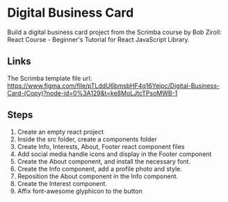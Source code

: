 # Digital Business Card

Build a digital business card project from the Scrimba course by Bob Ziroll: React Course - Beginner's Tutorial for React JavaScript Library.

## Links

The Scrimba template file url: https://www.figma.com/file/pTLddU6bmsbHF4q16Yejpc/Digital-Business-Card-(Copy)?node-id=0%3A129&t=ke8MoLJtcTPsoMWB-1

## Steps
1. Create an empty react project
2. Inside the src folder, create a components folder
3. Create Info, Interests, About, Footer react component files
4. Add social media handle icons and display in the Footer component
5. Create the About component, and install the necessary font.
6. Create the Info component, add a profile photo and style.
7. Reposition the About component in the Info component.
8. Create the Interest component.
9. Affix font-awesome glyphicon to the button